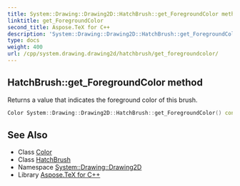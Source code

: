 ```yaml
---
title: System::Drawing::Drawing2D::HatchBrush::get_ForegroundColor method
linktitle: get_ForegroundColor
second_title: Aspose.TeX for C++
description: 'System::Drawing::Drawing2D::HatchBrush::get_ForegroundColor method. Returns a value that indicates the foreground color of this brush in C++.'
type: docs
weight: 400
url: /cpp/system.drawing.drawing2d/hatchbrush/get_foregroundcolor/
---
```

## HatchBrush::get_ForegroundColor method


Returns a value that indicates the foreground color of this brush.

```cpp
Color System::Drawing::Drawing2D::HatchBrush::get_ForegroundColor() const
```

## See Also

* Class [Color](../../../system.drawing/color/)
* Class [HatchBrush](../)
* Namespace [System::Drawing::Drawing2D](../../)
* Library [Aspose.TeX for C++](../../../)
